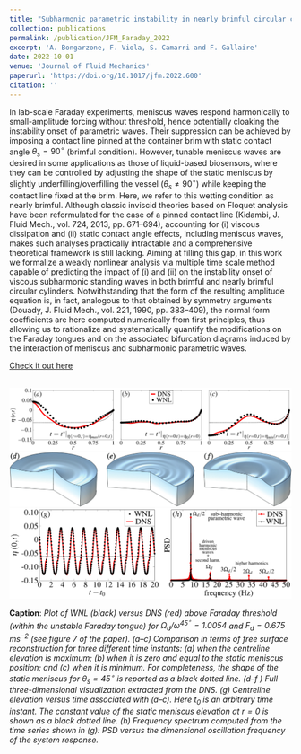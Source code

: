 ```yaml
---
title: "Subharmonic parametric instability in nearly brimful circular cylinders: a weakly nonlinear analysis"
collection: publications
permalink: /publication/JFM_Faraday_2022
excerpt: 'A. Bongarzone, F. Viola, S. Camarri and F. Gallaire'
date: 2022-10-01
venue: 'Journal of Fluid Mechanics'
paperurl: 'https://doi.org/10.1017/jfm.2022.600'
citation: ''
---
```

In lab-scale Faraday experiments, meniscus waves respond harmonically to small-amplitude forcing without threshold, hence potentially cloaking the instability onset of parametric waves. Their suppression can be achieved by imposing a contact line pinned at the container brim with static contact angle $`\theta_s=90^{\circ}`$ (brimful condition). However, tunable meniscus waves are desired in some applications as those of liquid-based biosensors, where they can be controlled by adjusting the shape of the static meniscus by slightly underfilling/overfilling the vessel ($`\theta_s\ne90^{\circ}`$) while keeping the contact line fixed at the brim. Here, we refer to this wetting condition as nearly brimful. Although classic inviscid theories based on Floquet analysis have been reformulated for the case of a pinned contact line (Kidambi, J. Fluid Mech., vol. 724, 2013, pp. 671–694), accounting for (i) viscous dissipation and (ii) static contact angle effects, including meniscus waves, makes such analyses practically intractable and a comprehensive theoretical framework is still lacking. Aiming at filling this gap, in this work we formalize a weakly nonlinear analysis via multiple time scale method capable of predicting the impact of (i) and (ii) on the instability onset of viscous subharmonic standing waves in both brimful and nearly brimful circular cylinders. Notwithstanding that the form of the resulting amplitude equation is, in fact, analogous to that obtained by symmetry arguments (Douady, J. Fluid Mech., vol. 221, 1990, pp. 383–409), the normal form coefficients are here computed numerically from first principles, thus allowing us to rationalize and systematically quantify the modifications on the Faraday tongues and on the associated bifurcation diagrams induced by the interaction of meniscus and subharmonic parametric waves.

[Check it out here](http://Alessandro-Bongarzone.github.io/files/JFM_Sub_harmonic_parametric_instability_in_nearly_brimful_circular_cylinders.pdf)

<br/><img src='/images/JFM_Faraday_2022_GA1.pdf'>
<br/><img src='/images/JFM_Faraday_2022_GA2.pdf'>
<br/><img src='/images/JFM_Faraday_2022_GA3.pdf'>

**Caption**: _Plot of WNL (black) versus DNS (red) above Faraday threshold (within the unstable Faraday tongue) for $`\Omega_d/\omega^{45^{\circ}}=1.0054`$ and $`F_d =0.675`$ $`m s^{−2}`$ (see figure 7 of the paper). (a–c) Comparison in terms of free surface reconstruction for three different time instants: (a) when the centreline elevation is maximum; (b) when it is zero and equal to the static meniscus position; and (c) when it is minimum. For completeness, the shape of the static meniscus for $`\theta_s=45^{\circ}`$ is reported as a black dotted line. (d–f ) Full three-dimensional visualization extracted from the DNS. (g) Centreline elevation versus time associated with (a–c). Here $`t_0`$ is an arbitrary time instant. The constant value of the static meniscus elevation at $`r=0`$ is shown as a black dotted line. (h) Frequency spectrum computed from the time series shown in (g): PSD versus the dimensional oscillation frequency of the system response._
